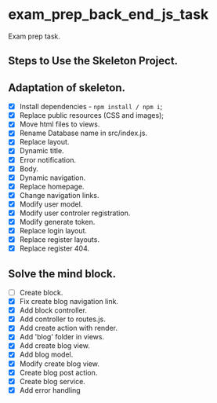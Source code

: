 # exam_prep_back_end_js_task
Exam prep task.

## Steps to Use the Skeleton Project.
## Adaptation of skeleton.

- [X] Install dependencies - `npm install / npm i`;
- [X] Replace public resources (CSS and images);
- [X] Move html files to views.
- [X] Rename Database name in src/index.js.
- [X] Replace layout.
-   [X] Dynamic title.
-   [X] Error notification.
-   [X] Body.
-   [X] Dynamic navigation.
- [X] Replace homepage.
- [X] Change navigation links.
- [X] Modify user model.
- [X] Modify user controler registration.
- [X] Modify generate token.  
- [X] Replace login layout.
- [X] Replace register layouts. 
- [X] Replace register 404. 

## Solve the mind block.

- [ ] Create block.
-   [X] Fix create blog navigation link.
-   [X] Add block controller.
-   [X] Add controller to routes.js.
-   [X] Add create action with render.
-   [X] Add 'blog' folder in views.
-   [X] Add create blog view.
-   [X] Add blog model.
-   [X] Modify create blog view.
-   [X] Create blog post action.
-   [X] Create blog  service.
-   [X] Add error handling 
